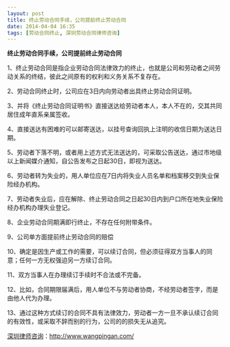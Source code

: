 ```yaml
---
layout: post
title: 终止劳动合同手续，公司提前终止劳动合同
date: 2014-04-04 16:35
tags: [劳动合同终止, 深圳劳动合同律师咨询]
---
```

<strong>终止劳动合同手续，公司提前终止劳动合同</strong>

1、终止劳动合同是指企业劳动合同法律效力的终止，也就是公司和劳动者之间劳动关系的终结，彼此之间原有的权利和义务关系不复存在。

2、劳动合同终止时，公司应在3日内向劳动者出具终止劳动合同证明。

3、并将《终止劳动合同证明书》直接送达给劳动者本人，本人不在的，交其共同居住成年直系亲属签收。

4、直接送达有困难的可以邮寄送达，以挂号查询回执上注明的收信日期为送达日期。

5、劳动者下落不明，或者用上述方式无法送达的，可采取公告送达，通过市地级以上新闻媒介通知，自公告发布之日起30日，即视为送达。

6、劳动者转为失业的，用人单位应在7日内将失业人员名单和档案移交到失业保险经办机构。

7、劳动者失业后，应在解除、终止劳动合同之日起30日内到户口所在地失业保险经办机构办理失业登记。

8、企业劳动合同期满即行终止，不存在任何附带条件。

9、公司单方面提前终止劳动合同的赔偿

10、确定是因生产或工作的需要，可以续订合同，但必须征得双方当事人的同意；任何一方无权强迫另一方续订合同。

11、双方当事人在办理续订手续时不合法或不完备。

12、比如，合同期限届满后，用人单位不与劳动者协商，不经劳动者签字，而是由他人代为办理。

13、通过这种方式续订的合同不具有法律效力，劳动者一方一旦不承认续订合同的有效性，或采取不辞而别的行为，公司的的损失无从追究。

<a href="http://www.wangpingan.com/">深圳律师咨询</a>：<a href="http://www.wangpingan.com/">http://www.wangpingan.com/</a>


